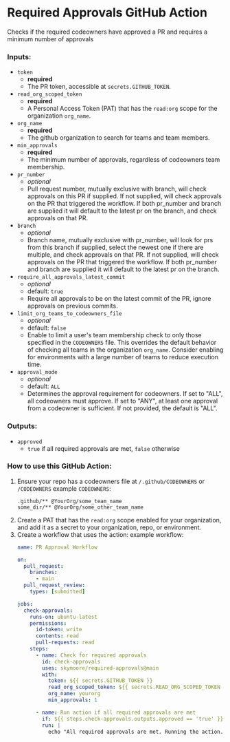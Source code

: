 # Required Approvals GitHub Action
Checks if the required codeowners have approved a PR and requires a minimum number of approvals

### Inputs:
- `token`
  - **required**
  - The PR token, accessible at `secrets.GITHUB_TOKEN`.
- `read_org_scoped_token`
  - **required**
  - A Personal Access Token (PAT) that has the `read:org` scope for the organization `org_name`.
- `org_name`
  - **required**
  - The github organization to search for teams and team members.
- `min_approvals`
  - **required**
  - The minimum number of approvals, regardless of codeowners team membership.
- `pr_number`
  - _optional_
  - Pull request number, mutually exclusive with branch, will check approvals on this PR if supplied. If not supplied, will check approvals on the PR that triggered the workflow. If both pr_number and branch are supplied it will default to the latest pr on the branch, and check approvals on that PR.
- `branch`
  - _optional_
  - Branch name, mutually exclusive with pr_number, will look for prs from this branch if supplied, select the newest one if there are multiple, and check approvals on that PR. If not supplied, will check approvals on the PR that triggered the workflow.  If both pr_number and branch are supplied it will default to the latest pr on the branch.
- `require_all_approvals_latest_commit`
  - _optional_
  - default: `true`
  - Require all approvals to be on the latest commit of the PR, ignore approvals on previous commits.
- `limit_org_teams_to_codeowners_file`
  - _optional_
  - default: `false`
  - Enable to limit a user's team membership check to only those specified in the `CODEOWNERS` file. This overrides the default behavior of checking all teams in the organization `org_name`. Consider enabling for environments with a large number of teams to reduce execution time.
- `approval_mode`
  - _optional_
  - default: `ALL`
  - Determines the approval requirement for codeowners. If set to "ALL", all codeowners must approve. If set to "ANY", at least one approval from a codeowner is sufficient. If not provided, the default is "ALL".

### Outputs:
- `approved`
  - `true` if all required approvals are met, `false` otherwise

### How to use this GitHub Action:
1. Ensure your repo has a codeowners file at `/.github/CODEOWNERS` or `/CODEOWNERS`
    example `CODEOWNERS`:
    ```
    .github/** @YourOrg/some_team_name
    some_dir/** @YourOrg/some_other_team_name
    ```
2. Create a PAT that has the `read:org` scope enabled for your organization, and add it as a secret to your organization, repo, or environment.
3. Create a workflow that uses the action:
    example workflow:
    ```yaml
    name: PR Approval Workflow

    on:
      pull_request:
        branches:
          - main
      pull_request_review:
        types: [submitted]

    jobs:
      check-approvals:
        runs-on: ubuntu-latest
        permissions:
          id-token: write
          contents: read
          pull-requests: read
        steps:
          - name: Check for required approvals
            id: check-approvals
            uses: skymoore/required-approvals@main
            with:
              token: ${{ secrets.GITHUB_TOKEN }}
              read_org_scoped_token: ${{ secrets.READ_ORG_SCOPED_TOKEN }}
              org_name: yourorg
              min_approvals: 1

          - name: Run action if all required approvals are met
            if: ${{ steps.check-approvals.outputs.approved == 'true' }}
            run: |
              echo "All required approvals are met. Running the action."
    ```